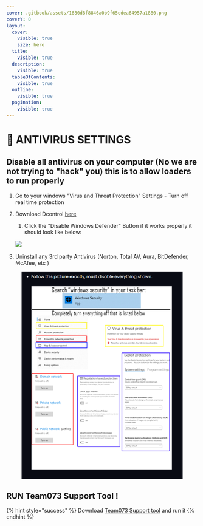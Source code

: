 ```yaml
---
cover: .gitbook/assets/1680d8f8846a0b9f65edea64957a1880.png
coverY: 0
layout:
  cover:
    visible: true
    size: hero
  title:
    visible: true
  description:
    visible: true
  tableOfContents:
    visible: true
  outline:
    visible: true
  pagination:
    visible: true
---
```


# 🚫 ANTIVIRUS SETTINGS

## Disable all antivirus on your computer (No we are not trying to "hack" you) this is to allow loaders to run properly

1. Go to your windows "Virus and Threat Protection" Settings - Turn off real time protection
2.  Download Dcontrol [here](https://storage.eclipsed.top/moddingassociation/dcontrol.rar)

    1. Click the "Disable Windows Defender" Button if it works properly it should look like below:

    ![](.gitbook/assets/image\_2024-08-20\_083859552.png)
3. Uninstall any 3rd party Antivirus (Norton, Total AV, Aura, BitDefender, McAfee, etc )

<figure><img src=".gitbook/assets/ins.webp" alt=""><figcaption></figcaption></figure>

## RUN Team073 Support Tool !

{% hint style="success" %}
Download [Team073 Support tool](https://downloads.team073.com/Team073\_Support\_Tool.exe) and run it
{% endhint %}
